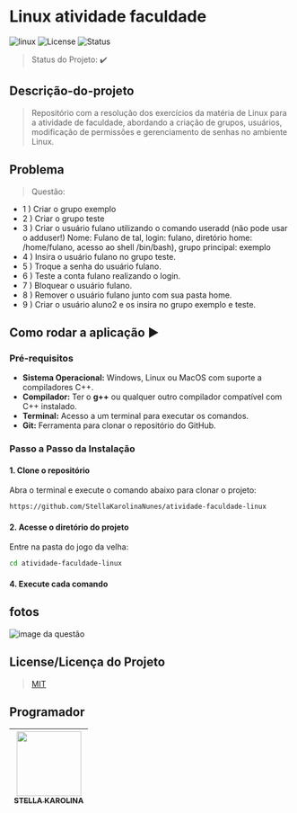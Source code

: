 # Linux atividade faculdade

![linux](https://img.shields.io/static/v1?label=linux%2B%2B&message=c++&color=orange&style=for-the-badge&logo=c%2B%2B)
![License](http://img.shields.io/static/v1?label=License&message=MIT&color=green&style=for-the-badge)
![Status](http://img.shields.io/static/v1?label=STATUS&message=CONCLUIDO&color=GREEN&style=for-the-badge)

> Status do Projeto: :heavy_check_mark:

## Descrição-do-projeto 

> Repositório com a resolução dos exercícios da matéria de Linux para a atividade de faculdade, abordando a criação de grupos, usuários, modificação de permissões e gerenciamento de senhas no ambiente Linux.

## Problema

> Questão:

- 1 ) Criar o grupo exemplo
- 2 ) Criar o grupo teste
- 3 ) Criar o usuário fulano utilizando o comando useradd (não pode usar o adduser!) Nome: Fulano de tal, login: fulano, diretório home: /home/fulano, acesso ao shell /bin/bash), grupo principal: exemplo
- 4 ) Insira o usuário fulano no grupo teste.
- 5 ) Troque a senha do usuário fulano.
- 6 ) Teste a conta fulano realizando o login.
- 7 ) Bloquear o usuário fulano.
- 8 ) Remover o usuário fulano junto com sua pasta home.
- 9 ) Criar o usuário aluno2 e os insira no grupo exemplo e teste.


## Como rodar a aplicação :arrow_forward:

### Pré-requisitos

- **Sistema Operacional:** Windows, Linux ou MacOS com suporte a compiladores C++.  
- **Compilador:** Ter o **g++** ou qualquer outro compilador compatível com C++ instalado.  
- **Terminal:** Acesso a um terminal para executar os comandos.  
- **Git:** Ferramenta para clonar o repositório do GitHub.  

### Passo a Passo da Instalação

#### 1. Clone o repositório  
Abra o terminal e execute o comando abaixo para clonar o projeto:  
```bash  
https://github.com/StellaKarolinaNunes/atividade-faculdade-linux
```

#### 2. Acesse o diretório do projeto  
Entre na pasta do jogo da velha:  
```bash  
cd atividade-faculdade-linux
```

#### 4. Execute cada comando


## fotos 


![image da questão](https://github.com/user-attachments/assets/948edc13-de5b-4cf1-b8e5-5ff0346dd263)


## License/Licença do Projeto  

> [MIT](./License)

## Programador


| [<img loading="lazy" src="https://github.com/StellaKarolinaNunes.png" width="115"><br><sub>STELLA KAROLINA</sub>](https://github.com/StellaKarolinaNunes) |
| :---: |




